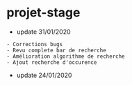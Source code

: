 # projet-stage
- update 31/01/2020
```
- Corrections bugs 
- Revu complete bar de recherche
- Amélioration algorithme de recherche
- Ajout recherche d'occurence
```
- update 24/01/2020
